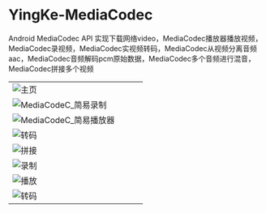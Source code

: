 # YingKe-MediaCodec
Android MediaCodec API 实现下载网络video，MediaCodec播放器播放视频，MediaCodec录视频，MediaCodec实视频转码，MediaCodec从视频分离音频aac，MediaCodec音频解码pcm原始数据，MediaCodec多个音频进行混音，MediaCodec拼接多个视频

|||||
|---|---|---|---|
|![主页](https://github.com/tuke0919/YingKe-MediaCodec/blob/master/app/src/snapshot/%E4%B8%BB%E9%A1%B5.jpg)
|![MediaCodeC_简易录制](https://github.com/tuke0919/YingKe-MediaCodec/blob/master/app/src/snapshot/%E5%BD%95%E5%83%8F1.jpg)
|![MediaCodeC_简易播放器](https://github.com/tuke0919/YingKe-MediaCodec/blob/master/app/src/snapshot/%E6%92%AD%E6%94%BE%E5%99%A8.jpg)
|![转码](https://github.com/tuke0919/YingKe-MediaCodec/blob/master/app/src/snapshot/%E8%BD%AC%E7%A0%811.jpg)|
|![拼接]()
|![录制](https://github.com/tuke0919/YingKe-MediaCodec/blob/master/app/src/snapshot/%E5%BD%95%E5%83%8F.jpg)
|![播放](https://github.com/tuke0919/YingKe-MediaCodec/blob/master/app/src/snapshot/%E6%92%AD%E6%94%BE%E5%99%A81.jpg)
|![转码](https://github.com/tuke0919/YingKe-MediaCodec/blob/master/app/src/snapshot/%E8%BD%AC%E7%A0%81.jpg)|